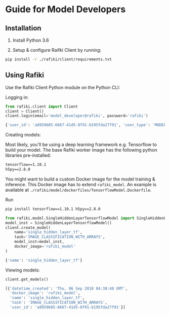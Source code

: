 # Guide for Model Developers

## Installation

1. Install Python 3.6

2. Setup & configure Raifki Client by running:

```sh
pip install -r ./rafiki/client/requirements.txt
```

## Using Rafiki

Use the Rafiki Client Python module on the Python CLI:

Logging in:

```py
from rafiki.client import Client
client = Client()
client.login(email='model_developer@rafiki', password='rafiki')
```

```sh
{'user_id': 'a8959685-6667-41d5-8f91-b195fda27f91', 'user_type': 'MODEL_DEVELOPER'}
```

Creating models:

Most likely, you'll be using a deep learning framework e.g. Tensorflow to build your model. The base Rafiki worker image has the following python libraries pre-installed:

```txt
tensorflow==1.10.1
h5py==2.8.0
```

You might want to build a custom Docker image for the model training & inference. This Docker image has to extend `rafiki_model`. An example is available at `./rafiki/model/dockerfiles/TensorflowModel.Dockerfile`.

Run

```sh
pip install tensorflow==1.10.1 h5py==2.8.0
```

```python
from rafiki.model.SingleHiddenLayerTensorflowModel import SingleHiddenLayerTensorflowModel
model_inst = SingleHiddenLayerTensorflowModel()
client.create_model(
    name='single_hidden_layer_tf',
    task='IMAGE_CLASSIFICATION_WITH_ARRAYS',
    model_inst=model_inst,
    docker_image='rafiki_model'
)
```

```sh
{'name': 'single_hidden_layer_tf'}
```

Viewing models:

```py
client.get_models()
```

```sh
[{'datetime_created': 'Thu, 06 Sep 2018 04:38:48 GMT',
  'docker_image': 'rafiki_model',
  'name': 'single_hidden_layer_tf',
  'task': 'IMAGE_CLASSIFICATION_WITH_ARRAYS',
  'user_id': 'a8959685-6667-41d5-8f91-b195fda27f91'}]
```